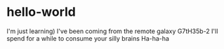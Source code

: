 # hello-world
I'm just learning)
I've been coming from the remote galaxy G7tH35b-2
I'll spend for a while to consume your silly brains
Ha-ha-ha
